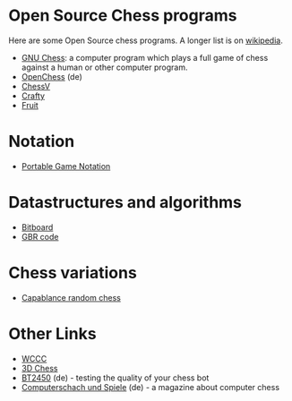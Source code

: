 # Open Source Chess programs #
Here are some Open Source chess programs. A longer list is on [wikipedia](http://en.wikipedia.org/wiki/List_of_chess_software).

  * [GNU Chess](http://en.wikipedia.org/wiki/Gnu_chess): a computer program which plays a full game of chess against a human or other computer program.
  * [OpenChess](http://de.wikipedia.org/wiki/OpenChess) (de)
  * [ChessV](http://en.wikipedia.org/wiki/ChessV)
  * [Crafty](http://en.wikipedia.org/wiki/Crafty)
  * [Fruit](http://en.wikipedia.org/wiki/Fruit_(chess_engine))

# Notation #
  * [Portable Game Notation](http://en.wikipedia.org/wiki/Portable_Game_Notation)

# Datastructures and algorithms #
  * [Bitboard](http://en.wikipedia.org/wiki/Bitboard)
  * [GBR code](http://en.wikipedia.org/wiki/GBR_code)

# Chess variations #
  * [Capablance random chess](http://en.wikipedia.org/wiki/Capablanca_random_chess)

# Other Links #
  * [WCCC](http://en.wikipedia.org/wiki/World_Computer_Chess_Championship)
  * [3D Chess](http://en.wikipedia.org/wiki/Three-dimensional_chess)
  * [BT2450](http://de.wikipedia.org/wiki/BT2450) (de) - testing the quality of your chess bot
  * [Computerschach und Spiele](http://de.wikipedia.org/wiki/Computerschach_und_Spiele) (de) - a magazine about computer chess